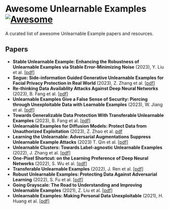 # Awesome Unlearnable Examples [![Awesome](https://cdn.rawgit.com/sindresorhus/awesome/d7305f38d29fed78fa85652e3a63e154dd8e8829/media/badge.svg)](https://github.com/sindresorhus/awesome)

A curated list of awesome Unlearnable Example papers and resources.


## Papers

- **Stable Unlearnable Example: Enhancing the Robustness of Unlearnable Examples via Stable Error-Minimizing Noise** (2023), Y. Liu et al.  [[pdf]](https://arxiv.org/abs/2311.13091)
- **Segue: Side-information Guided Generative Unlearnable Examples for Facial Privacy Protection in Real World** (2023), Z. Zhang et al.  [[pdf]](https://arxiv.org/abs/2310.16061)
- **Re-thinking Data Availablity Attacks Against Deep Neural Networks** (2023), B. Fang et al. [[pdf]](https://arxiv.org/abs/2305.10691)
- **Unlearnable Examples Give a False Sense of Security: Piercing through Unexploitable Data with Learnable Examples** (2023), W. Jiang et al.  [[pdf]](https://arxiv.org/abs/2305.09241)
- **Towards Generalizable Data Protection With Transferable Unlearnable Examples**  (2023), B. Fang et al. [[pdf]](https://arxiv.org/abs/2305.11191)
- **Unlearnable Examples for Diffusion Models: Protect Data from Unauthorized Exploitation** (2023), Z. Zhao et al. [pdf](https://arxiv.org/abs/2306.01902)
- **Learning the Unlearnable: Adversarial Augmentations Suppress Unlearnable Example Attacks** (2023) T. Qin et al. [[pdf]](https://arxiv.org/abs/2303.15127)
- **Unlearnable Clusters: Towards Label-agnostic Unlearnable Examples** (2022), J. Zhang et al. [[pdf]](https://arxiv.org/abs/2301.01217)
- **One-Pixel Shortcut: on the Learning Preference of Deep Neural Networks** (2022), S. Wu et al. [[pdf]](https://arxiv.org/abs/2205.12141)
- **Transferable Unlearnable Examples** (2022), J. Ren et al. [[pdf]](https://arxiv.org/abs/2210.10114)
- **Robust Unlearnable Examples: Protecting Data Against Adversarial Learning** (2022), S. Fu et al. [[pdf]](https://arxiv.org/abs/2203.14533)
- **Going Grayscale: The Road to Understanding and Improving Unlearnable Examples** (2021), Z. Liu et al. [[pdf]](https://arxiv.org/abs/2111.13244)
- **Unlearnable Examples: Making Personal Data Unexploitable** (2021), H. Huang et al. [[pdf]](https://arxiv.org/abs/2101.04898)

